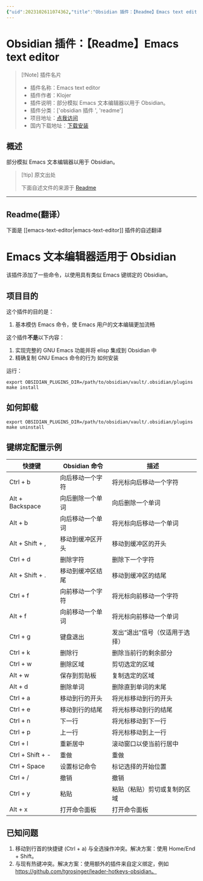 ```yaml
---
{"uid":2023102611074362,"title":"Obsidian 插件：【Readme】Emacs text editor","tags":["obsidian插件","readme"],"description":"部分模拟 Emacs 文本编辑器以用于 Obsidian。","author":"AI","type":"readme","draft":false,"editable":false,"modified":20230101000000,"dg-publish":true,"permalink":"/lake-of-knowledge/10-obsidian/obsidian/readme/emacs-text-editor-readme/","dgPassFrontmatter":true}
---
```



# Obsidian 插件：【Readme】Emacs text editor

> [!Note] 插件名片
> - 插件名称：Emacs text editor
> - 插件作者：Klojer
> - 插件说明：部分模拟 Emacs 文本编辑器以用于 Obsidian。
> - 插件分类：['obsidian 插件 ', 'readme']
> - 项目地址：[点我访问](https://github.com/Klojer/obsidian-emacs-text-editor)
> - 国内下载地址：[下载安装](https://pkmer.cn/products/plugin/pluginMarket/?emacs-text-editor)

## 概述

部分模拟 Emacs 文本编辑器以用于 Obsidian。

> [!tip] 原文出处
>
>下面自述文件的来源于 [Readme](https://ghproxy.net/https://raw.githubusercontent.com/Klojer/obsidian-emacs-text-editor/main/README.md)
>

---

## Readme(翻译）

下面是 [[emacs-text-editor\|emacs-text-editor]] 插件的自述翻译

# Emacs 文本编辑器适用于 Obsidian

该插件添加了一些命令，以使用具有类似 Emacs 键绑定的 Obsidian。

## 项目目的

这个插件的目的是：

1. 基本模仿 Emacs 命令，使 Emacs 用户的文本编辑更加流畅

这个插件**不是**以下内容：

1. 实现完整的 GNU Emacs 功能并将 elisp 集成到 Obsidian 中
2. 精确复制 GNU Emacs 命令的行为
如何安装

运行：

```
export OBSIDIAN_PLUGINS_DIR=/path/to/obsidian/vault/.obsidian/plugins
make install
```

## 如何卸载

```
export OBSIDIAN_PLUGINS_DIR=/path/to/obsidian/vault/.obsidian/plugins
make uninstall
```

## 键绑定配置示例

| 快捷键                  | Obsidian 命令           | 描述               |
| ----------------------- | -------------------------- | ------------------------- |
| Ctrl + b                | 向后移动一个字符              | 将光标向后移动一个字符 |
| Alt + Backspace         | 向后删除一个单词         | 向后删除一个单词 |
| Alt + b                 | 向后移动一个单词              | 将光标向后移动一个单词 |
| Alt + Shift + ,         | 移动到缓冲区开头        | 移动到缓冲区的开头 |
| Ctrl + d                | 删除字符                | 删除下一个字符 |
| Alt + Shift + .         | 移动到缓冲区结尾              | 移动到缓冲区的结尾 |
| Ctrl + f                | 向前移动一个字符               | 将光标向前移动一个字符 |
| Alt + f                 | 向前移动一个单词               | 将光标向前移动一个单词 |
| Ctrl + g                | 键盘退出              | 发出“退出”信号（仅适用于选择） |
| Ctrl + k                | 删除行                  | 删除当前行的剩余部分 |
| Ctrl + w                | 删除区域                | 剪切选定的区域 |
| Alt + w                 | 保存到剪贴板             | 复制选定的区域    |
| Alt + d                 | 删除单词                  | 删除直到单词的末尾 |
| Ctrl + a                | 移动到行的开头     | 将光标移动到行的开头 |
| Ctrl + e                | 移动到行的结尾           | 将光标移动到行的结尾 |
| Ctrl + n                | 下一行                  | 将光标移动到下一行 |
| Ctrl + p                | 上一行              | 将光标移动到上一行 |
| Ctrl + l                | 重新居中                   | 滚动窗口以使当前行居中 |
| Ctrl + Shift + -        | 重做                       | 重做 |
| Ctrl + Space            | 设置标记命令           | 标记选择的开始位置 |
| Ctrl + /                | 撤销                       | 撤销 |
| Ctrl + y                | 粘贴                       | 粘贴（粘贴）剪切或复制的区域 |
| Alt + x                 | 打开命令面板       | 打开命令面板 |

## 已知问题

1. 移动到行首的快捷键 (Ctrl + a) 与全选操作冲突。解决方案：使用 Home/End + Shift。
2. 与现有热键冲突。解决方案：使用额外的插件来自定义绑定，例如 <https://github.com/tgrosinger/leader-hotkeys-obsidian。>



